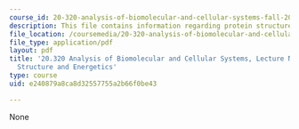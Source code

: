 ```yaml
---
course_id: 20-320-analysis-of-biomolecular-and-cellular-systems-fall-2012
description: This file contains information regarding protein structure and energetics.
file_location: /coursemedia/20-320-analysis-of-biomolecular-and-cellular-systems-fall-2012/e240879a8ca8d32557755a2b66f0be43_MIT20_320F12_Tpc_1_Pro_St.pdf
file_type: application/pdf
layout: pdf
title: '20.320 Analysis of Biomolecular and Cellular Systems, Lecture Notes: 1 Protein
  Structure and Energetics'
type: course
uid: e240879a8ca8d32557755a2b66f0be43

---
```

None